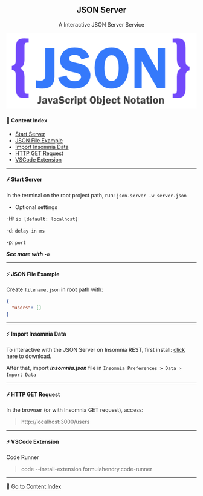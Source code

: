 <h2 align="center">JSON Server</h2>
<p align="center">A Interactive JSON Server Service</p>
<p align="center">
  <img src="https://github.com/lipex360x/json-server/blob/master/assets/screen.png" alt="JSON SERVER"/>
</p>

#### :bookmark_tabs: Content Index
- [Start Server](#zap-start-server)
- [JSON File Example](#zap-json-file-example)
- [Import Insomnia Data](#zap-import-insomnia-data)
- [HTTP GET Request](#zap-http-get-request)
- [VSCode Extension](#zap-vscode-extension)

---

#### :zap: Start Server

In the terminal on the root project path, run: `json-server -w server.json`

* Optional settings

-H: `ip [default: localhost]`

-d: `delay in ms`

-p: `port`

***See more with `-h`***

---

#### :zap: JSON File Example

Create `filename.json` in root path with:

```json
{
  "users": []
}
```

---

#### :zap: Import Insomnia Data

To interactive with the JSON Server on Insomnia REST, first install: [click here](https://insomnia.rest/download) to download.

After that, import ***insomnia.json*** file in `Insomnia Preferences > Data > Import Data`

---

#### :zap: HTTP GET Request

In the browser (or with Insomnia GET request), access:

> http://localhost:3000/users

--- 

#### :zap: VSCode Extension

Code Runner

> code --install-extension formulahendry.code-runner

---

:bookmark_tabs: [Go to Content Index](#bookmark_tabs-content-index)
